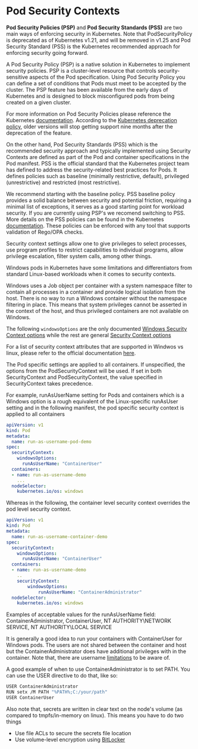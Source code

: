 # Pod Security Contexts


**Pod Security Policies (PSP)** and **Pod Security Standards (PSS)** are two main ways of enforcing security in Kubernetes. Note that PodSecurityPolicy is deprecated as of Kubernetes v1.21, and will be removed in v1.25 and Pod Security Standard (PSS) is the Kubernetes recommended approach for enforcing security going forward.

A Pod Security Policy (PSP) is a native solution in Kubernetes to implement security policies. PSP is a cluster-level resource that controls security-sensitive aspects of the Pod specification. Using Pod Security Policy you can define a set of conditions that Pods must meet to be accepted by the cluster.
The PSP feature has been available from the early days of Kubernetes and is designed to block misconfigured pods from being created on a given cluster. 

For more information on Pod Security Policies please reference the Kubernetes [documentation](https://kubernetes.io/docs/concepts/policy/pod-security-policy/). According to the [Kubernetes deprecation policy](https://kubernetes.io/docs/reference/using-api/deprecation-policy/), older versions will stop getting support nine months after the deprecation of the feature.

On the other hand, Pod Security Standards (PSS) which is the recommended security approach and typically implemented using Security Contexts are defined as part of the Pod and container specifications in the Pod manifest. PSS is the official standard that the Kubernetes project team has defined to address the security-related best practices for Pods. It defines policies such as baseline (minimally restrictive, default), privileged (unrestrictive) and restricted (most restrictive). 

We recommend starting with the baseline policy. PSS baseline policy provides a solid balance between security and potential friction, requiring a minimal list of exceptions, it serves as a good starting point for workload security. If you are currently using PSP's we recomend switching to PSS. More details on the PSS policies can be found in the Kubernetes [documentation](https://kubernetes.io/docs/concepts/security/pod-security-standards/). These policies can be enforced with any tool that supports validation of Rego/OPA checks.

Security context settings allow one to give privileges to select processes, use program profiles to restrict capabilities to individual programs, allow privilege escalation, filter system calls, among other things.

Windows pods in Kubernetes have some limitations and differentiators from standard Linux-based workloads when it comes to security contexts. 

Windows uses a Job object per container with a system namespace filter to contain all processes in a container and provide logical isolation from the host. There is no way to run a Windows container without the namespace filtering in place. This means that system privileges cannot be asserted in the context of the host, and thus privileged containers are not available on Windows. 

The following `windowsOptions` are the only documented [Windows Security Context options](https://kubernetes.io/docs/reference/generated/kubernetes-api/v1.20/#windowssecuritycontextoptions-v1-core) while the rest are general [Security Context options](https://kubernetes.io/docs/reference/generated/kubernetes-api/v1.21/#securitycontext-v1-core (https://kubernetes.io/docs/reference/generated/kubernetes-api/v1.21/#securitycontext-v1-core))

For a list of security context attributes that are supported in Windwos vs linux, please refer to the official documentation [here](https://kubernetes.io/docs/setup/production-environment/windows/_print/#v1-container).

The Pod specific settings are applied to all containers. If unspecified, the options from the PodSecurityContext will be used. If set in both SecurityContext and PodSecurityContext, the value specified in SecurityContext takes precedence.

For example, runAsUserName setting for Pods and containers which is a Windows option is a rough equivalent of the Linux-specific runAsUser setting and in the following manifest, the pod specific security context is applied to all containers

```yaml
apiVersion: v1
kind: Pod
metadata:
  name: run-as-username-pod-demo
spec:
  securityContext:
    windowsOptions:
      runAsUserName: "ContainerUser"
  containers:
  - name: run-as-username-demo
    ...
  nodeSelector:
    kubernetes.io/os: windows
```

Whereas in the following, the container level security context overrides the pod level security context.

```yaml
apiVersion: v1
kind: Pod
metadata:
  name: run-as-username-container-demo
spec:
  securityContext:
    windowsOptions:
      runAsUserName: "ContainerUser"
  containers:
  - name: run-as-username-demo
    ..
    securityContext:
        windowsOptions:
            runAsUserName: "ContainerAdministrator"
  nodeSelector:
    kubernetes.io/os: windows
```

Examples of acceptable values for the runAsUserName field: ContainerAdministrator, ContainerUser, NT AUTHORITY\NETWORK SERVICE, NT AUTHORITY\LOCAL SERVICE

It is generally a good idea to run your containers with ContainerUser for Windows pods. The users are not shared between the container and host but the ContainerAdministrator does have additional privileges with in the container. Note that, there are username [limitations](https://kubernetes.io/docs/tasks/configure-pod-container/configure-runasusername/#windows-username-limitations) to be aware of.

A good example of when to use ContainerAdministrator is to set PATH. You can use the USER directive to do that, like so:

```bash
USER ContainerAdministrator
RUN setx /M PATH "%PATH%;C:/your/path"
USER ContainerUser
```

Also note that, secrets are written in clear text on the node's volume (as compared to tmpfs/in-memory on linux). This means you have to do two things

* Use file ACLs to secure the secrets file location
* Use volume-level encryption using [BitLocker](https://docs.microsoft.com/en-us/windows/security/information-protection/bitlocker/bitlocker-how-to-deploy-on-windows-server)

